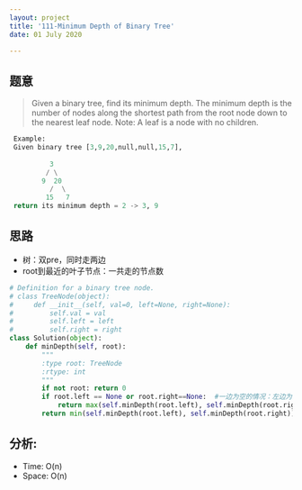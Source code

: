 ```yaml
---
layout: project
title: '111-Minimum Depth of Binary Tree'
date: 01 July 2020

---
```

## 题意
> Given a binary tree, find its minimum depth.
> The minimum depth is the number of nodes along the shortest path from the root node down to the nearest leaf node.
> Note: A leaf is a node with no children.

~~~python
 Example:
 Given binary tree [3,9,20,null,null,15,7],
   
          3
         / \
        9  20
          /  \
         15   7 
 return its minimum depth = 2 -> 3, 9
~~~

## 思路
- 树：双pre，同时走两边
- root到最近的叶子节点：一共走的节点数

~~~python
# Definition for a binary tree node.
# class TreeNode(object):
#     def __init__(self, val=0, left=None, right=None):
#         self.val = val
#         self.left = left
#         self.right = right
class Solution(object):
    def minDepth(self, root):
        """
        :type root: TreeNode
        :rtype: int
        """
        if not root: return 0  
        if root.left == None or root.right==None:  #一边为空的情况：左边为空，走右边； 右边为空，走左边 -> 取max + root自己
            return max(self.minDepth(root.left), self.minDepth(root.right)) + 1
        return min(self.minDepth(root.left), self.minDepth(root.right)) +1 # 左右都有，两边走 -> 取min + root自己
~~~

## 分析:
- Time: O(n) 
- Space: O(n) 

